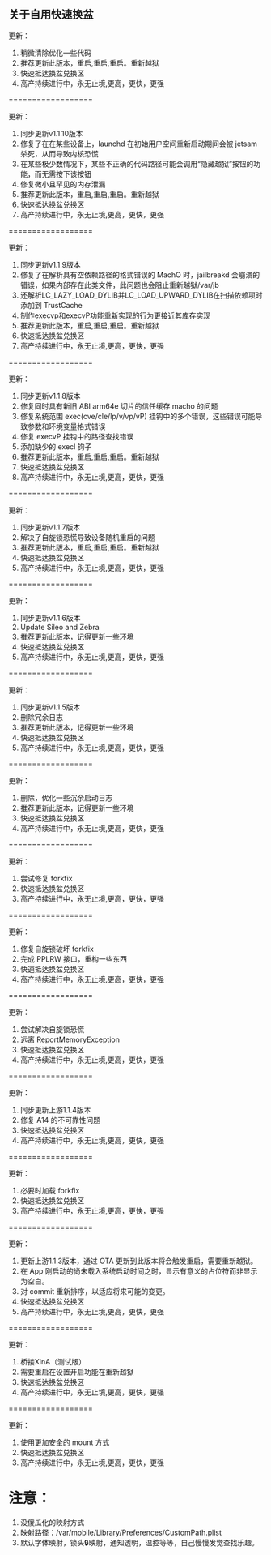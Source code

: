 ## 关于自用快速换盆
更新：
1. 稍微清除优化一些代码
2. 推荐更新此版本，重启,重启,重启。重新越狱
3. 快速抵达换盆兑换区
4. 高产持续进行中，永无止境,更高，更快，更强

==================

更新：
1. 同步更新v1.1.10版本
2. 修复了在在某些设备上，launchd 在初始用户空间重新启动期间会被 jetsam 杀死，从而导致内核恐慌
3. 在某些极少数情况下，某些不正确的代码路径可能会调用“隐藏越狱”按钮的功能，而无需按下该按钮
4. 修复微小且罕见的内存泄漏
5. 推荐更新此版本，重启,重启,重启。重新越狱
6. 快速抵达换盆兑换区
7. 高产持续进行中，永无止境,更高，更快，更强

==================

更新：
1. 同步更新v1.1.9版本
2. 修复了在解析具有空依赖路径的格式错误的 MachO 时，jailbreakd 会崩溃的错误，如果内部存在此类文件，此问题也会阻止重新越狱/var/jb
3. 还解析LC_LAZY_LOAD_DYLIB并LC_LOAD_UPWARD_DYLIB在扫描依赖项时添加到 TrustCache
4. 制作execvp和execvP功能重新实现的行为更接近其库存实现
5. 推荐更新此版本，重启,重启,重启。重新越狱
6. 快速抵达换盆兑换区
7. 高产持续进行中，永无止境,更高，更快，更强

==================

更新：
1. 同步更新v1.1.8版本
2. 修复同时具有新旧 ABI arm64e 切片的信任缓存 macho 的问题
3. 修复系统范围 exec(cve/cle/lp/v/vp/vP) 挂钩中的多个错误，这些错误可能导致参数和环境变量格式错误
4. 修复 execvP 挂钩中的路径查找错误
5. 添加缺少的 execl 钩子
6. 推荐更新此版本，重启,重启,重启。重新越狱
7. 快速抵达换盆兑换区
8. 高产持续进行中，永无止境,更高，更快，更强

==================

更新：
1. 同步更新v1.1.7版本
2. 解决了自旋锁恐慌导致设备随机重启的问题
3. 推荐更新此版本，重启,重启,重启。重新越狱
4. 快速抵达换盆兑换区
5. 高产持续进行中，永无止境,更高，更快，更强

==================

更新：
1. 同步更新v1.1.6版本
2. Update Sileo and Zebra
3. 推荐更新此版本，记得更新一些环境
4. 快速抵达换盆兑换区
5. 高产持续进行中，永无止境,更高，更快，更强

==================

更新：
1. 同步更新v1.1.5版本
2. 删除冗余日志
3. 推荐更新此版本，记得更新一些环境
4. 快速抵达换盆兑换区
5. 高产持续进行中，永无止境,更高，更快，更强

==================

更新：
1. 删除，优化一些沉余启动日志
2. 推荐更新此版本，记得更新一些环境
3. 快速抵达换盆兑换区
4. 高产持续进行中，永无止境,更高，更快，更强

==================

更新：
1. 尝试修复 forkfix
3. 快速抵达换盆兑换区
4. 高产持续进行中，永无止境,更高，更快，更强

==================

更新：
1. 修复自旋锁破坏 forkfix
2. 完成 PPLRW 接口，重构一些东西
3. 快速抵达换盆兑换区
4. 高产持续进行中，永无止境,更高，更快，更强

==================

更新：
1. 尝试解决自旋锁恐慌
2. 远离 ReportMemoryException
3. 快速抵达换盆兑换区
4. 高产持续进行中，永无止境,更高，更快，更强

==================

更新：
1. 同步更新上游1.1.4版本
2. 修复 A14 的不可靠性问题
3. 快速抵达换盆兑换区
4. 高产持续进行中，永无止境,更高，更快，更强

==================

更新：
1. 必要时加载 forkfix
2. 快速抵达换盆兑换区
3. 高产持续进行中，永无止境,更高，更快，更强

==================

更新：
1. 更新上游1.1.3版本，通过 OTA 更新到此版本将会触发重启，需要重新越狱。
2. 在 App 刚启动的尚未载入系统启动时间之时，显示有意义的占位符而非显示为空白。
3. 对 commit 重新排序，以适应将来可能的变更。
4. 快速抵达换盆兑换区
5. 高产持续进行中，永无止境,更高，更快，更强

==================

更新：
1. 桥接XinA（测试版）
2. 需要重启在设置开启功能在重新越狱
3. 快速抵达换盆兑换区
4. 高产持续进行中，永无止境,更高，更快，更强

==================

更新：
1. 使用更加安全的 mount 方式
2. 快速抵达换盆兑换区
3. 高产持续进行中，永无止境,更高，更快，更强

注意：
==================
1. 没傻瓜化的映射方式
2. 映射路径：/var/mobile/Library/Preferences/CustomPath.plist
3. 默认字体映射，锁头🔒映射，通知透明，温控等等，自己慢慢发觉查找乐趣。
